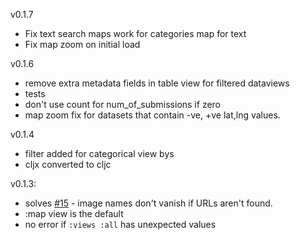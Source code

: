 v0.1.7
 * Fix text search maps work for categories map for text
 * Fix map zoom on initial load

v0.1.6
 * remove extra metadata fields in table view for filtered dataviews
 * tests
 * don't use count for num_of_submissions if zero
 * map zoom fix for datasets that contain -ve, +ve lat,lng values.

v0.1.4
 * filter added for categorical view bys
 * cljx converted to cljc

v0.1.3:
 * solves [#15](https://github.com/onaio/hatti/issues/15) - image names don't vanish if URLs aren't found.
 * :map view is the default
 * no error if `:views :all` has unexpected values

